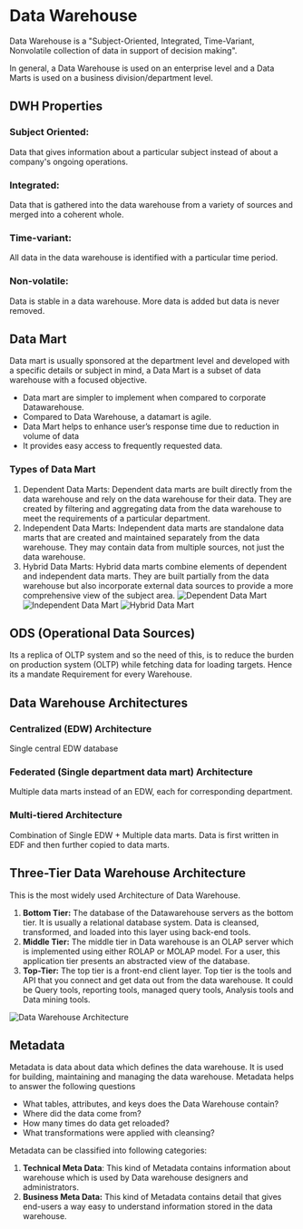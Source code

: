 # Data Warehouse
Data Warehouse is a "Subject-Oriented, Integrated, Time-Variant, Nonvolatile collection of data in support of decision making".

In general, a Data Warehouse is used on an enterprise level and a Data Marts is used on a business division/department level.

## DWH Properties

### Subject Oriented: 
Data that gives information about a particular subject instead of about a company's ongoing operations. 

### Integrated: 
Data that is gathered into the data warehouse from a variety of sources and merged into a coherent whole. 

### Time-variant: 
All data in the data warehouse is identified with a particular time period. 

### Non-volatile: 
Data is stable in a data warehouse. More data is added but data is never removed.

## Data Mart
Data mart is usually sponsored at the department level and developed with a specific details or subject in mind, a Data Mart is a subset of data warehouse with a focused objective.

 - Data mart are simpler to implement when compared to corporate Datawarehouse.
 - Compared to Data Warehouse, a datamart is agile.
 - Data Mart helps to enhance user’s response time due to reduction in volume of data
 - It provides easy access to frequently requested data.

### Types of Data Mart

 1. Dependent Data Marts: Dependent data marts are built directly from the data warehouse and rely on the data warehouse for their data. They are created by filtering and aggregating data from the data warehouse to meet the requirements of a particular department.
 2. Independent Data Marts: Independent data marts are standalone data marts that are created and maintained separately from the data warehouse. They may contain data from multiple sources, not just the data warehouse.
 3. Hybrid Data Marts: Hybrid data marts combine elements of dependent and independent data marts. They are built partially from the data warehouse but also incorporate external data sources to provide a more comprehensive view of the subject area.
![Dependent Data Mart](https://www.guru99.com/images/1/022218_0604_DataMartTut1.png)![Independent Data Mart](https://www.guru99.com/images/1/022218_0604_DataMartTut2.png)
![Hybrid Data Mart](https://www.guru99.com/images/1/022218_0604_DataMartTut3.png)

## ODS (Operational Data Sources)
Its a replica of OLTP system and so the need of this, is to reduce the burden on production system (OLTP) while fetching data for loading targets. Hence its a mandate Requirement for every Warehouse.

## Data Warehouse Architectures
### Centralized (EDW) Architecture
Single central EDW database

### Federated (Single department data mart) Architecture
Multiple data marts instead of an EDW, each for corresponding department.

### Multi-tiered Architecture
Combination of Single EDW + Multiple data marts.  Data is first written in EDF and then further copied to data marts.

## Three-Tier Data Warehouse Architecture
This is the most widely used Architecture of Data Warehouse.
1.  **Bottom Tier:**  The database of the Datawarehouse servers as the bottom tier. It is usually a relational database system. Data is cleansed, transformed, and loaded into this layer using back-end tools.
2.  **Middle Tier:** The middle tier in Data warehouse is an OLAP server which is implemented using either ROLAP or MOLAP model. For a user, this application tier presents an abstracted view of the database.
3.  **Top-Tier:** The top tier is a front-end client layer. Top tier is the tools and API that you connect and get data out from the data warehouse. It could be Query tools, reporting tools, managed query tools, Analysis tools and Data mining tools.

![Data Warehouse Architecture](https://www.guru99.com/images/1/022218_0735_DataWarehou2.png)

## Metadata
Metadata is data about data which defines the data warehouse. It is used for building, maintaining and managing the data warehouse.
Metadata helps to answer the following questions
-   What tables, attributes, and keys does the Data Warehouse contain?
-   Where did the data come from?
-   How many times do data get reloaded?
-   What transformations were applied with cleansing?

Metadata can be classified into following categories:

1.  **Technical Meta Data**: This kind of Metadata contains information about warehouse which is used by Data warehouse designers and administrators.
2.  **Business Meta Data:**  This kind of Metadata contains detail that gives end-users a way easy to understand information stored in the data warehouse.
<!--stackedit_data:
eyJoaXN0b3J5IjpbNDUzOTU5NTA5LDYwNjcxMDkxMSwxMDgyMD
Q1ODQ3LC0xNjI0NjQwMzU5LDg3NjI3MjAzNSw4MzA1NzI4LC0x
MzE2MDUyNjA4LC0xMjkzMjQ0MjQ4LDc3NDcyODEwMyw3MzA5OT
gxMTZdfQ==
-->